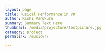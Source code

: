```yaml
---
layout: page
title: Musical Performance in VR
author: Rishi Vanukuru
summary: Summary Text Here
thumbnail: /media/projectone/testpicture.jpg
category: project
permalink: /musicvr/

---
```


